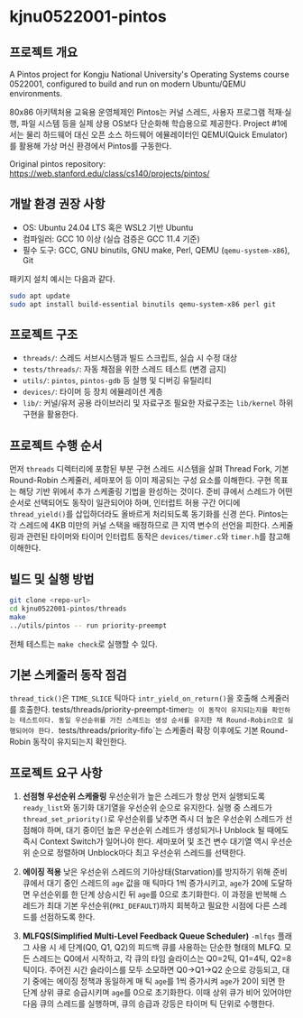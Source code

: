 # kjnu0522001-pintos

## 프로젝트 개요
A Pintos project for Kongju National University's Operating Systems course 0522001, configured to build and run on modern Ubuntu/QEMU environments.

80x86 아키텍처용 교육용 운영체제인 Pintos는 커널 스레드, 사용자 프로그램 적재·실행, 파일 시스템 등을 실제 상용 OS보다 단순화해 학습용으로 제공한다. Project #1에서는 물리 하드웨어 대신 오픈 소스 하드웨어 에뮬레이터인 QEMU(Quick Emulator)를 활용해 가상 머신 환경에서 Pintos를 구동한다.

Original pintos repository: https://web.stanford.edu/class/cs140/projects/pintos/


## 개발 환경 권장 사항
- OS: Ubuntu 24.04 LTS 혹은 WSL2 기반 Ubuntu 
- 컴파일러: GCC 10 이상 (실습 검증은 GCC 11.4 기준)
- 필수 도구: GCC, GNU binutils, GNU make, Perl, QEMU (`qemu-system-x86`), Git

패키지 설치 예시는 다음과 같다.
```bash
sudo apt update
sudo apt install build-essential binutils qemu-system-x86 perl git
```

## 프로젝트 구조
- `threads/`: 스레드 서브시스템과 빌드 스크립트, 실습 시 수정 대상
- `tests/threads/`: 자동 채점을 위한 스레드 테스트 (변경 금지)
- `utils/`: `pintos`, `pintos-gdb` 등 실행 및 디버깅 유틸리티
- `devices/`: 타이머 등 장치 에뮬레이션 계층
- `lib/`: 커널/유저 공용 라이브러리 및 자료구조
필요한 자료구조는 `lib/kernel` 하위 구현을 활용한다.

## 프로젝트 수행 순서
먼저 `threads` 디렉터리에 포함된 부분 구현 스레드 시스템을 살펴 Thread Fork, 기본 Round-Robin 스케줄러, 세마포어 등 이미 제공되는 구성 요소를 이해한다. 구현 목표는 해당 기반 위에서 추가 스케줄링 기법을 완성하는 것이다. 준비 큐에서 스레드가 어떤 순서로 선택되어도 동작이 일관되어야 하며, 인터럽트 허용 구간 어디에 `thread_yield()`를 삽입하더라도 올바르게 처리되도록 동기화를 신경 쓴다. Pintos는 각 스레드에 4KB 미만의 커널 스택을 배정하므로 큰 지역 변수의 선언을 피한다. 스케줄링과 관련된 타이머와 타이머 인터럽트 동작은 `devices/timer.c`와 `timer.h`를 참고해 이해한다. 


## 빌드 및 실행 방법
```bash
git clone <repo-url>
cd kjnu0522001-pintos/threads
make
../utils/pintos -- run priority-preempt
```
전체 테스트는 `make check`로 실행할 수 있다. 

## 기본 스케줄러 동작 점검
`thread_tick()`은 `TIME_SLICE` 틱마다 `intr_yield_on_return()`을 호출해 스케줄러를 호출한다. tests/threads/priority-preempt-timer`는 이 동작이 유지되는지를 확인하는 테스트이다. 동일 우선순위를 가진 스레드는 생성 순서를 유지한 채 Round-Robin으로 실행되어야 한다. `tests/threads/priority-fifo`는 스케줄러 확장 이후에도 기본 Round-Robin 동작이 유지되는지 확인한다. 

## 프로젝트 요구 사항
1. **선점형 우선순위 스케줄링** 
우선순위가 높은 스레드가 항상 먼저 실행되도록 `ready_list`와 동기화 대기열을 우선순위 순으로 유지한다. 실행 중 스레드가 `thread_set_priority()`로 우선순위를 낮추면 즉시 더 높은 우선순위 스레드가 선점해야 하며, 대기 중이던 높은 우선순위 스레드가 생성되거나 Unblock 될 때에도 즉시 Context Switch가 일어나야 한다. 세마포어 및 조건 변수 대기열 역시 우선순위 순으로 정렬하며 Unblock마다 최고 우선순위 스레드를 선택한다.  

2. **에이징 적용** 
낮은 우선순위 스레드의 기아상태(Starvation)를 방지하기 위해 준비 큐에서 대기 중인 스레드의 `age` 값을 매 틱마다 1씩 증가시키고, `age`가 20에 도달하면 우선순위를 한 단계 상승시킨 뒤 `age`를 0으로 초기화한다. 이 과정을 반복해 스레드가 최대 기본 우선순위(`PRI_DEFAULT`)까지 회복하고 필요한 시점에 다른 스레드를 선점하도록 한다. 

3. **MLFQS(Simplified Multi-Level Feedback Queue Scheduler)** 
`-mlfqs` 플래그 사용 시 세 단계(Q0, Q1, Q2)의 피드백 큐를 사용하는 단순한 형태의 MLFQ. 모든 스레드는 Q0에서 시작하고, 각 큐의 타임 슬라이스는 Q0=2틱, Q1=4틱, Q2=8틱이다. 주어진 시간 슬라이스를 모두 소모하면 Q0→Q1→Q2 순으로 강등되고, 대기 중에는 에이징 정책과 동일하게 매 틱 `age`를 1씩 증가시켜 `age`가 20이 되면 한 단계 상위 큐로 승급시키며 `age`를 0으로 초기화한다. 이때 상위 큐가 비어 있어야만 다음 큐의 스레드를 실행하며, 큐의 승급과 강등은 타이머 틱 단위로 수행한다. 
